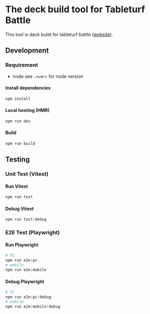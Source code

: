 # The deck build tool for Tableturf Battle

This tool is deck build for tableturf battle ([website](https://tableturf-battle.khr32.com/)).

## Development

### Requirement

- node
  see `.nvmrc` for node version

#### Install dependencies

```sh
npm install
```

#### Local hosting (HMR)

```sh
npm run dev
```

#### Build

```sh
npm run build
```

## Testing

### Unit Test (Vitest)

#### Run Vitest

```sh
npm run test
```

#### Debug Vitest

```sh
npm run test:debug
```

### E2E Test (Playwright)

#### Run Playwright

```sh
# PC
npm run e2e:pc
# mobile
npm run e2e:mobile
```

#### Debug Playwright

```sh
# PC
npm run e2e:pc:debug
# mobile
npm run e2e:mobile:debug
```
